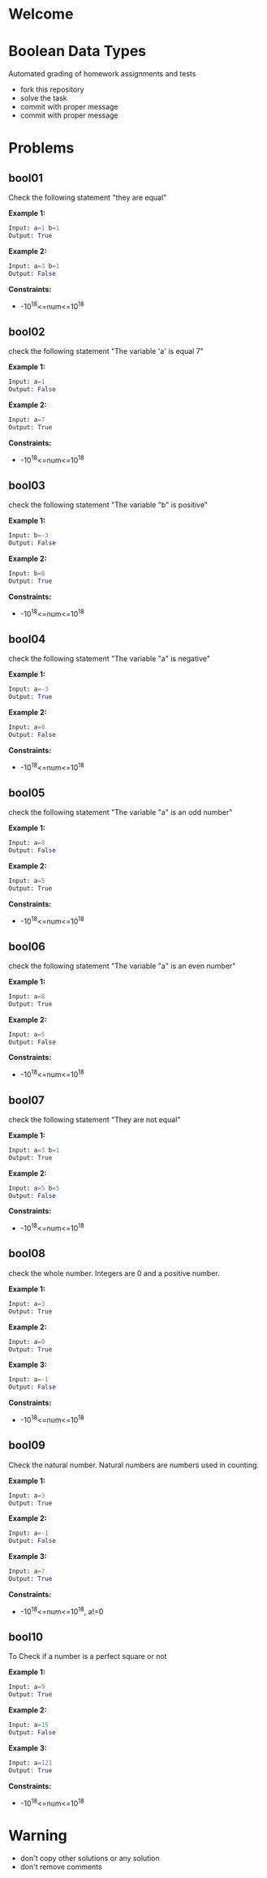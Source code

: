 # Welcome
# Boolean Data Types

Automated grading of homework assignments and tests
- fork this repository
- solve the task
- commit with proper message
- commit with proper message

# Problems
## bool01

  Check the following statement "they are equal"

**Example 1:**

```Python
Input: a=1 b=1
Output: True

```

**Example 2:**

```Python
Input: a=3 b=1
Output: False

```

**Constraints:**
- -10<sup>18</sup><=num<=10<sup>18</sup>

## bool02

  check the following statement "The variable 'a' is equal 7"

**Example 1:**

```Python
Input: a=1
Output: False

```

**Example 2:**

```Python
Input: a=7
Output: True

```

**Constraints:**
- -10<sup>18</sup><=num<=10<sup>18</sup>

## bool03

  check the following statement "The variable "b" is positive"

**Example 1:**

```Python
Input: b=-3
Output: False

```

**Example 2:**

```Python
Input: b=8
Output: True

```

**Constraints:**
- -10<sup>18</sup><=num<=10<sup>18</sup>

## bool04

  check the following statement "The variable "a" is negative"

**Example 1:**

```Python
Input: a=-3
Output: True

```

**Example 2:**

```Python
Input: a=8
Output: False

```

**Constraints:**
- -10<sup>18</sup><=num<=10<sup>18</sup>

## bool05

  check the following statement "The variable "a" is an odd number"

**Example 1:**

```Python
Input: a=8
Output: False

```

**Example 2:**

```Python
Input: a=5
Output: True

```

**Constraints:**
- -10<sup>18</sup><=num<=10<sup>18</sup>

## bool06

  check the following statement "The variable "a" is an even number"

**Example 1:**

```Python
Input: a=8
Output: True

```

**Example 2:**

```Python
Input: a=5
Output: False

```

**Constraints:**
- -10<sup>18</sup><=num<=10<sup>18</sup>

## bool07

  check the following statement "They are not equal"

**Example 1:**

```Python
Input: a=3 b=1
Output: True

```

**Example 2:**

```Python
Input: a=5 b=5
Output: False

```

**Constraints:**
- -10<sup>18</sup><=num<=10<sup>18</sup>

## bool08

  check the whole number. Integers are 0 and a positive number.

**Example 1:**

```Python
Input: a=3
Output: True

```

**Example 2:**

```Python
Input: a=0
Output: True

```

**Example 3:**

```Python
Input: a=-1
Output: False

```

**Constraints:**
- -10<sup>18</sup><=num<=10<sup>18</sup>

## bool09

  Check the natural number. Natural numbers are numbers used in counting.

**Example 1:**

```Python
Input: a=3
Output: True

```

**Example 2:**

```Python
Input: a=-1
Output: False

```

**Example 3:**

```Python
Input: a=7
Output: True

```

**Constraints:**
- -10<sup>18</sup><=num<=10<sup>18</sup>, a!=0

## bool10

  To Check if a number is a perfect square or not

**Example 1:**

```Python
Input: a=9
Output: True

```

**Example 2:**

```Python
Input: a=15
Output: False

```

**Example 3:**

```Python
Input: a=121
Output: True

```

**Constraints:**
- -10<sup>18</sup><=num<=10<sup>18</sup>


# Warning
- don't copy other solutions or any solution
- don't remove comments